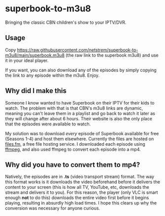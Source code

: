 # superbook-to-m3u8
Bringing the classic CBN children's show to your IPTV/DVR.

## Usage
Copy https://raw.githubusercontent.com/netstrem/superbook-to-m3u8/main/superbook.m3u8 (the raw link to the superbook m3u8) and use it in your ideal player.

If you want, you can also download any of the episodes by simply copying the link to any episode within the m3u8. Enjoy.

## Why did I make this
Someone I know wanted to have Superbook on their IPTV for their kids to watch. The problem with that is that CBN's m3u8 links are dynamic, meaning you can't leave them in a playlist and go back to watch it later as they will change after about 6 hours. Their website is also the only place that the episodes were available to watch.

My solution was to download *every* episode of Superbook available for free (Seasons 1-4) and host them elsewhere. Currently the files are hosted on [files.fm](https://files.fm), a free file hosting service. I downloaded each episode using [ffmpeg](https://ffmpeg.org), and also used ffmpeg to convert each episode into a mp4.

## Why did you have to convert them to mp4?

Natively, the episodes are in **.ts** (video transport stream) format. The way this format works is it downloads the video beforehand before it delivers the content to your screen (this is how all TV, YouTube, etc, downloads the stream and delivers it to you). For this reason, the player (only VLC is smart enough **not** to do this) downloads the entire video first before it begins playing, resulting in absurdly high load times. I hope this clears up why the conversion was necessary for anyone curious.
